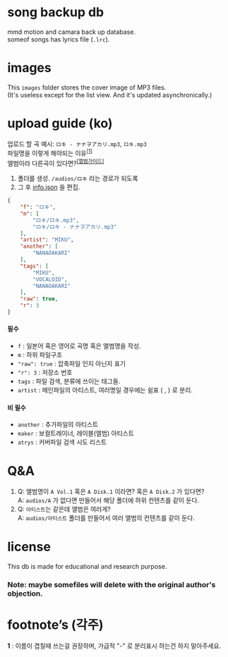 # song backup db
mmd motion and camara back up database.  
someof songs has lyrics file (`.lrc`).

# images
This `images` folder stores the cover image of MP3 files.  
(It's useless except for the list view. And it's updated asynchronically.)

# upload guide (ko)
업로드 할 곡 예시:
`ロキ - ナナヲアカリ.mp3`,
`ロキ.mp3`  
파일명을 이렇게 해야되는 이유<sup id="a1">[[1]](#f1)</sup>  
앨범이라 다른곡이 있다면?<sup id="a2">[[엘범가이드]](#qa)</sup>
1. 폴더를 생성.
`/audios/ロキ` 라는 경로가 되도록
2. 그 후 [info.json](./info.json) 을 편집.

```json
{
    "f": "ロキ",
    "m": [
        "ロキ/ロキ.mp3",
        "ロキ/ロキ - ナナヲアカリ.mp3"
    ],
    "artist": "MIKU",
    "another": [
        "NANAOAKARI"
    ],
    "tags": [
        "MIKU",
        "VOCALOID",
        "NANAOAKARI"
    ],
    "raw": true,
    "r": 3
}
```
#### 필수
- `f` : 일본어 혹은 영어로 곡명 혹은 앨범명을 작성.
- `m` : 하위 파일구조
- `"raw": true` : 압축파일 인지 아닌지 표기
- `"r": 3` : 저장소 번호
- `tags` : 파일 검색, 분류에 쓰이는 태그들.
- `artist` : 메인파일의 아티스트, 여러명일 경우에는 쉼표 ( , ) 로 분리.

#### 비 필수
- `another` : 추가파일의 아티스트
- `maker` : 보컬트레이너, 레이블(엘범) 아티스트
- `atrys` : 커버파일 검색 시도 리스트

# Q&A
1. Q: 앨범명이 `A Vol.1` 혹은 `A Disk.1` 이라면?
   혹은 `A Disk.2` 가 있다면?  
   A: `audios/A` 가 없다면 만들어서 해당 폴더에 하위 컨텐츠를 같이 둔다.
2. Q: `아티스트`는 같은데 앨범은 여러게?  
   A: `audios/아티스트` 폴더를 만들어서 여러 앨범의 컨텐츠를 같이 둔다. 

# license
This db is made for educational and research purpose.
### Note: maybe somefiles will delete with the original author's objection.

# footnote’s (각주)
<b id="f1">1</b> : 이름이 겹칠때 쓰는걸 권장하며, 가급적 "-" 로 분리표시 하는건 하지 말아주세요.  

